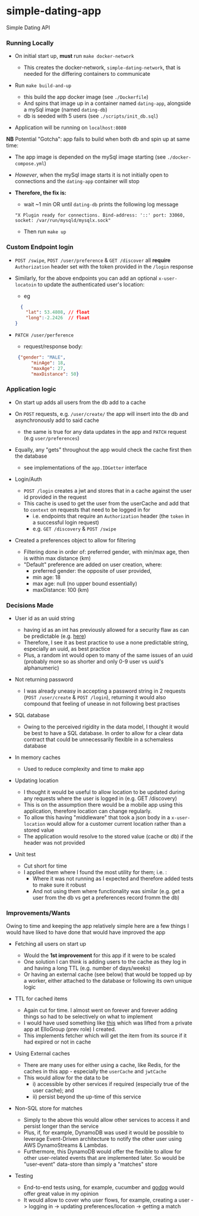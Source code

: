 # simple-dating-app
Simple Dating API

### Running Locally 

- On initial start up, **must** run `make docker-network`
  - This creates the docker-network, `simple-dating-network`, that is needed for the differing containers to communicate

- Run `make build-and-up`
  - this build the app docker image (see `./Dockerfile`)
  - And spins that image up in a container named `dating-app`, alongside a mySql image (named `dating-db`)
  - db is seeded with 5 users (see `./scripts/init_db.sql`)

- Application will be running on `localhost:8080`

**NB** Potential "Gotcha": app fails to build when both db and spin up at same time:

- The app image is depended on the mySql image starting (see `./docker-compose.yml`)
- _However_, when the mySql image starts it is not initially open to connections and the `dating-app` container will stop
- **Therefore, the fix is:**
  - wait ~1 min OR until `dating-db` prints the following log message
    
  ```
  "X Plugin ready for connections. Bind-address: '::' port: 33060, socket: /var/run/mysqld/mysqlx.sock"
  ```
    
  -  Then run `make up`

### Custom Endpoint login 

- `POST /swipe`, `POST /user/preference` & `GET /discover` all **require** `Authorization` header set with the token provided in the `/login` response
- Similarly, for the above endpoints you can add an optional `x-user-locatoin` to update the authenticated user's location: 
  - eg 
  ```json
    {
      "lat": 53.4808, // float
      "long":-2.2426  // float
  }

  ```
  
- `PATCH /user/perference`
  -  request/response body: 
  ```json 
   {"gender": "MALE",
        "minAge": 18,
        "maxAge": 27,
        "maxDistance": 50}
   ```


### Application logic 

- On start up adds all users from the db add to a cache
- On `POST` requests, e.g. `/user/create/` the app will insert into the db and asynchronously add to said cache
  - the same is true for any data updates in the app and `PATCH` request (e.g `user/preferences`)
- Equally, any "gets" throughout the app would check the cache first then the database
  - see implementations of the `app.IDGetter` interface

- Login/Auth  
  - `POST /login` creates a jwt and stores that in a cache against the user id provided in the request
  - This cache is used to get the user from the userCache and add that to `context` on requests that need to be logged in for 
    - i.e. endpoints that require an `Authorization` header (the `token` in a successful login request)
    - e.g. `GET /discovery` & `POST /swipe`

- Created a preferences object to allow for filtering 
  - Filtering done in order of: preferred gender, with min/max age, then is within max distance (km)
  - "Default" preference are added on user creation, where:
    - preferred gender: the opposite of user provided,
    - min age: 18
    - max age: null (no upper bound essentially)
    - maxDistance: 100 (km)

[//]: # (  - update preferences with `PATCH /user/preferences` with the login token provided in `Authorization` header)

### Decisions Made

- User id as an uuid string 
  - having id as an int has previously allowed for a security flaw as can be predictable (e.g. [here](https://www.youtube.com/watch?v=CgJudU_jlZ8&ab_channel=TomScott))
  - Therefore, I see it as best practice to use a none predictable string, especially an uuid, as best practice
  - Plus, a random int would open to many of the same issues of an uuid (probably more so as shorter and only 0-9 user vs uuid's alphanumeric)

- Not returning password 
  - I was already uneasy in accepting a password string in 2 requests (`POST /user/create` & `POST /login`), returning it would also compound that feeling of unease in not following best practises

- SQL database 
  - Owing to the perceived rigidity in the data model, I thought it would be best to have a SQL database. In order to allow for a clear data contract that could be unnecessarily flexible in a schemaless database

- In memory caches 
  - Used to reduce complexity and time to make app

- Updating location 
  - I thought it would be useful to allow location to be updated during any requests where the user is logged in (e.g. GET /discovery)
  - This is on the assumption there would be a mobile app using this application, therefore location can change regularly. 
  - To allow this having "middleware" that took a json body in a `x-user-location` would allow for a customer current location rather than a stored value 
  - The application would resolve to the stored value (cache or db) if the header was not provided

- Unit test
  - Cut short for time
  - I applied them where I found the most utility for them; i.e. :
    - Where it was not running as I expected and therefore added tests to make sure it robust 
    - And not using them where functionality was similar (e.g. get a user from the db vs get a preferences record fromm the db) 

### Improvements/Wants
Owing to time and keeping the app relatively simple here are a few things I would have liked to have done that would have improved the app

- Fetching all users on start up
  - Would the **1st improvement** for this app if it were to be scaled
  - One solution I can think is adding users to the cache as they log in and having a long TTL (e.g. number of days/weeks)
  - Or having an external cache (see below) that would be topped up by a worker, either attached to the database or following its own unique logic

- TTL for cached items 
  - Again cut for time. I almost went on forever and forever adding things so had to be selectively on what to implement
  - I would have used something like [this](https://github.com/ellogroup/ello-golang-cache) which was lifted from a private app at ElloGroup (prev role) I created.
  - This implements fetcher which will get the item from its source if it had expired or not in cache

- Using External caches
  - There are many uses for either using a cache, like Redis, for the caches in this app - especially the `userCache` and `jwtCache`
  - This would allow for the data to be 
    - i) accessible by other services if required (especially true of the user cache); and
    - ii) persist beyond the up-time of this service

- Non-SQL store for matches
  - Simply to the above this would allow other services to access it and persist longer than the service
  - Plus, if, for example, DynamoDB was used it would be possible to leverage Event-Driven architecture to notify the other user using AWS DynamoStreams & Lambdas.
  - Furthermore, this DynamoDB would offer the flexible to allow for other user-related events that are implemented later. So would be "user-event" data-store than simply a "matches" store

- Testing
  - End-to-end tests using, for example, cucumber and [godog](https://github.com/cucumber/godog) would offer great value in my opinion
  - It would allow to cover who user flows, for example, creating a user -> logging in -> updating preferences/location -> getting a match